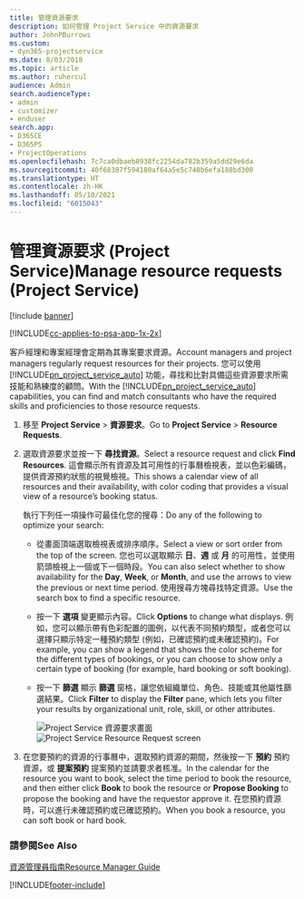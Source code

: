 ```yaml
---
title: 管理資源要求
description: 如何管理 Project Service 中的資源要求
author: JohnPBurrows
ms.custom:
- dyn365-projectservice
ms.date: 8/03/2018
ms.topic: article
ms.author: ruhercul
audience: Admin
search.audienceType:
- admin
- customizer
- enduser
search.app:
- D365CE
- D365PS
- ProjectOperations
ms.openlocfilehash: 7c7ca0dbaeb8938fc2254da782b359a5dd29e6da
ms.sourcegitcommit: 40f68387f594180af64a5e5c748b6efa188bd300
ms.translationtype: HT
ms.contentlocale: zh-HK
ms.lasthandoff: 05/10/2021
ms.locfileid: "6015043"
---
```

# <a name="manage-resource-requests-project-service"></a><span data-ttu-id="7271e-103">管理資源要求 (Project Service)</span><span class="sxs-lookup"><span data-stu-id="7271e-103">Manage resource requests (Project Service)</span></span>

[!include [banner](../includes/psa-now-project-operations.md)]

[!INCLUDE[cc-applies-to-psa-app-1x-2x](../includes/cc-applies-to-psa-app-1x-2x.md)]

<span data-ttu-id="7271e-104">客戶經理和專案經理會定期為其專案要求資源。</span><span class="sxs-lookup"><span data-stu-id="7271e-104">Account managers and project managers regularly request resources for their projects.</span></span> <span data-ttu-id="7271e-105">您可以使用 [!INCLUDE[pn_project_service_auto](../includes/pn-project-service-auto.md)] 功能，尋找和比對具備這些資源要求所需技能和熟練度的顧問。</span><span class="sxs-lookup"><span data-stu-id="7271e-105">With the [!INCLUDE[pn_project_service_auto](../includes/pn-project-service-auto.md)] capabilities, you can find and match consultants who have the required skills and proficiencies to those resource requests.</span></span>  
  
1. <span data-ttu-id="7271e-106">移至 **Project Service** > **資源要求**。</span><span class="sxs-lookup"><span data-stu-id="7271e-106">Go to **Project Service** > **Resource Requests**.</span></span>  
  
2. <span data-ttu-id="7271e-107">選取資源要求並按一下 **尋找資源**。</span><span class="sxs-lookup"><span data-stu-id="7271e-107">Select a resource request and click **Find Resources**.</span></span> <span data-ttu-id="7271e-108">這會顯示所有資源及其可用性的行事曆檢視表，並以色彩編碼，提供資源預約狀態的視覺檢視。</span><span class="sxs-lookup"><span data-stu-id="7271e-108">This shows a calendar view of all resources and their availability, with color coding that provides a visual view of a resource’s booking status.</span></span>  
  
    <span data-ttu-id="7271e-109">執行下列任一項操作可最佳化您的搜尋：</span><span class="sxs-lookup"><span data-stu-id="7271e-109">Do any of the following to optimize your search:</span></span>  
  
   -   <span data-ttu-id="7271e-110">從畫面頂端選取檢視表或排序順序。</span><span class="sxs-lookup"><span data-stu-id="7271e-110">Select a view or sort order from the top of the screen.</span></span> <span data-ttu-id="7271e-111">您也可以選取顯示 **日**、**週** 或 **月** 的可用性，並使用箭頭檢視上一個或下一個時段。</span><span class="sxs-lookup"><span data-stu-id="7271e-111">You can also select whether to show availability for the **Day**, **Week**, or **Month**, and use the arrows to view the previous or next time period.</span></span> <span data-ttu-id="7271e-112">使用搜尋方塊尋找特定資源。</span><span class="sxs-lookup"><span data-stu-id="7271e-112">Use the search box to find a specific resource.</span></span>  
  
   -   <span data-ttu-id="7271e-113">按一下 **選項** 變更顯示內容。</span><span class="sxs-lookup"><span data-stu-id="7271e-113">Click **Options** to change what displays.</span></span> <span data-ttu-id="7271e-114">例如，您可以顯示帶有色彩配置的圖例，以代表不同預約類型，或者您可以選擇只顯示特定一種預約類型 (例如，已確認預約或未確認預約)。</span><span class="sxs-lookup"><span data-stu-id="7271e-114">For example, you can show a legend that shows the color scheme for the different types of bookings, or you can choose to show only a certain type of booking (for example, hard booking or soft booking).</span></span>  
  
   -   <span data-ttu-id="7271e-115">按一下 **篩選** 顯示 **篩選** 窗格，讓您依組織單位、角色、技能或其他屬性篩選結果。</span><span class="sxs-lookup"><span data-stu-id="7271e-115">Click **Filter** to display the **Filter** pane, which lets you filter your results by organizational unit, role, skill, or other attributes.</span></span>  
  
       <span data-ttu-id="7271e-116">![Project Service 資源要求畫面](../psa/media/project-service-resource-request-screen.png "Project Service 資源要求畫面")</span><span class="sxs-lookup"><span data-stu-id="7271e-116">![Project Service Resource Request screen](../psa/media/project-service-resource-request-screen.png "Project Service Resource Request screen")</span></span>  
  
3. <span data-ttu-id="7271e-117">在您要預約的資源的行事曆中，選取預約資源的期間，然後按一下 **預約** 預約資源，或 **提案預約** 提案預約並請要求者核准。</span><span class="sxs-lookup"><span data-stu-id="7271e-117">In the calendar for the resource you want to book, select the time period to book the resource, and then either click **Book** to book the resource or **Propose Booking** to propose the booking and have the requestor approve it.</span></span> <span data-ttu-id="7271e-118">在您預約資源時，可以進行未確認預約或已確認預約。</span><span class="sxs-lookup"><span data-stu-id="7271e-118">When you book a resource, you can soft book or hard book.</span></span>  
  
### <a name="see-also"></a><span data-ttu-id="7271e-119">請參閱</span><span class="sxs-lookup"><span data-stu-id="7271e-119">See Also</span></span>  
 [<span data-ttu-id="7271e-120">資源管理員指南</span><span class="sxs-lookup"><span data-stu-id="7271e-120">Resource Manager Guide</span></span>](../psa/resource-manager-guide.md)


[!INCLUDE[footer-include](../includes/footer-banner.md)]